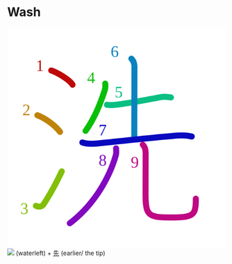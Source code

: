 # Wash
![6d17](../kanji-colorize/6d17.svg)
![](http://www.kanjidamage.com/assets/radsmall/water-4770d222295684a6fc1b8e8cec486da119e1bcc2eac91d06622b4671e0098359.jpg) (waterleft) + [先](先.md) (earlier/ the tip) 